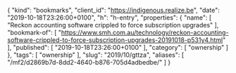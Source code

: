 {
  "kind": "bookmarks",
  "client_id": "https://indigenous.realize.be",
  "date": "2019-10-18T23:26:00+0100",
  "h": "h-entry",
  "properties": {
    "name": [
      "Reckon accounting software crippled to force subscription upgrades"
    ],
    "bookmark-of": [
      "https://www.smh.com.au/technology/reckon-accounting-software-crippled-to-force-subscription-upgrades-20191018-p531y4.html"
    ],
    "published": [
      "2019-10-18T23:26:00+0100"
    ],
    "category": [
      "ownership"
    ]
  },
  "tags": [
    "ownership"
  ],
  "slug": "2019/10/gttza",
  "aliases": [
    "/mf2/d2869b7d-8dd2-4640-b876-705d4adbedbe/"
  ]
}
